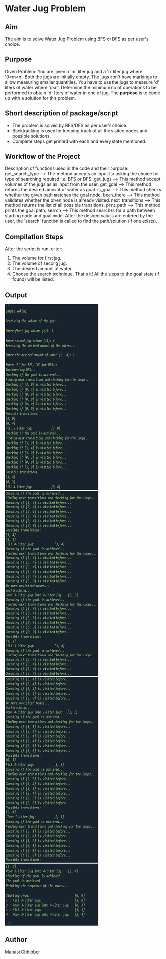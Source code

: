 # Water Jug Problem

## Aim

The aim is to solve Water Jug Problem using BFS or DFS as per user's choice.


## Purpose

Given Problem: You are given a 'm' liter jug and a 'n' liter jug where '0<m<n'. Both the jugs are initially empty. The jugs don't have markings to allow measuring smaller quantities. You have to use the jugs to measure 'd' liters of water where 'd<n'. Determine the minimum no of operations to be performed to obtain 'd' liters of water in one of jug. The **purpose** is to come up with a solution for this problem.


## Short description of package/script

- The problem is solved by BFS/DFS as per user's choice.
- Backtracking is used for keeping track of all the visited nodes and possible solutions.
- Complete steps get printed with each and every state mentioned.


## Workflow of the Project

Description of functions used in the code and their purpose: 
get_search_type --> This method accepts an input for asking the choice for type of searching required i.e. BFS or DFS.
get_jugs --> This method accept volumes of the jugs as an input from the user.
get_goal --> This method returns the desired amount of water as goal.
is_goal --> This method checks whether the given path matches the goal node.
been_there --> This method validates whether the given node is already visited.
next_transitions --> This method returns the list of all possible transitions.
print_path --> This method prints the goal path.
search --> This method searches for a path between starting node and goal node.
After the desired values are entered by the user, the 'search' function is called to find the path/solution (if one exists).

## Compilation Steps

After the script is run, enter:
1. The volume for first jug.
2. The volume of secong jug.
3. The desired amount of water.
4. Choose the search technique.
That's it! All the steps to the goal state (if found) will be listed.


## Output

<img width = 300 height = 600 src="../Water Jug Problem/Images/ss1.png">
<img width = 300 height = 600 src="../Water Jug Problem/Images/ss2.png">
<img width = 300 height = 600 src="../Water Jug Problem/Images/ss3.png">
<img width = 300 height = 200 src="../Water Jug Problem/Images/ss4.png">

## Author

[Manasi Chhibber](https://github.com/Manasi2001)
